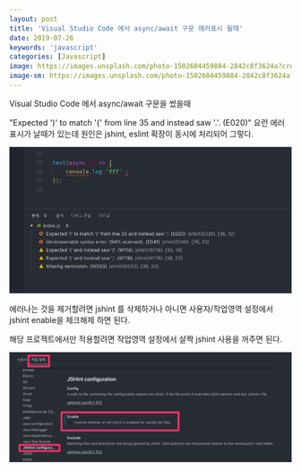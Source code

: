 ```yaml
---
layout: post
title: 'Visual Studio Code 에서 async/await 구문 에러표시 될때'
date: 2019-07-26
keywords: 'javascript'
categories: [Javascript]
image: https://images.unsplash.com/photo-1502604459884-2842c8f3624a?crop=entropy&cs=tinysrgb&fit=crop&fm=jpg&h=1200&ixid=eyJhcHBfaWQiOjF9&ixlib=rb-1.2.1&q=80&w=2000
image-sm: https://images.unsplash.com/photo-1502604459884-2842c8f3624a?crop=entropy&cs=tinysrgb&fit=crop&fm=jpg&h=1200&ixid=eyJhcHBfaWQiOjF9&ixlib=rb-1.2.1&q=80&w=2000
---
```


Visual Studio Code 에서 async/await 구문을 썼을때

"Expected ')' to match '{' from line 35 and instead saw '.'. (E020)" 요런 에러표시가 날때가 있는데 원인은 jshint, eslint 확장이 동시에 처리되어 그렇다.

<img src="/assets/attach/201907/jshint.png" style="width:900px;">

에러나는 것을 제거할려면 jshint 를 삭제하거나 아니면 사용자/작업영역 설정에서 jshint enable을 체크해제 하면 된다.

해당 프로젝트에서만 적용할려면 작업영역 설정에서 살짝 jshint 사용을 꺼주면 된다.

<img src="/assets/attach/201907/vs_setting.png" style="width:900px;">